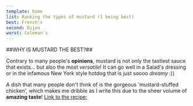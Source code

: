 ```yaml
---
template: home
list: Ranking the types of mustard (1 being best)
best: French's
second: Dijon
worst: Coleman's
---
```

##WHY IS MUSTARD THE BEST?##

Contrary to many people's **opinions**, mustard is not only the tastiest sauce that exists... but also the most _versatile_! It can go well in a Salad's dressing or in the infamous New York style hotdog that is just soooo *dreamy* :)) 

A dish that many people don't think of is the gorgeous 'mustard-stuffed chicken', which makes me dribble as I write this due to the sheer volume of **amazing taste**!
[Link to the recipe:](https://www.bbcgoodfood.cm/recipes/mustard-stuffed-chicken)
